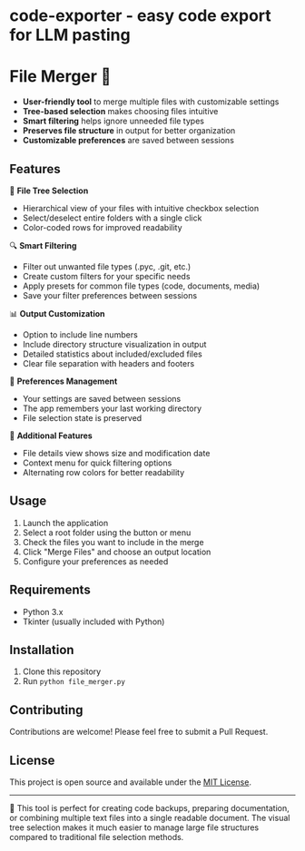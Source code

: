 # code-exporter - easy code export for LLM pasting

# File Merger 📁

-  **User-friendly tool** to merge multiple files with customizable settings
-  **Tree-based selection** makes choosing files intuitive
-  **Smart filtering** helps ignore unneeded file types
-  **Preserves file structure** in output for better organization
-  **Customizable preferences** are saved between sessions

## Features

🌲 **File Tree Selection**
- Hierarchical view of your files with intuitive checkbox selection
- Select/deselect entire folders with a single click
- Color-coded rows for improved readability

🔍 **Smart Filtering**
- Filter out unwanted file types (.pyc, .git, etc.)
- Create custom filters for your specific needs
- Apply presets for common file types (code, documents, media)
- Save your filter preferences between sessions

📊 **Output Customization**
- Option to include line numbers
- Include directory structure visualization in output
- Detailed statistics about included/excluded files
- Clear file separation with headers and footers

💾 **Preferences Management**
- Your settings are saved between sessions
- The app remembers your last working directory
- File selection state is preserved

🧩 **Additional Features**
- File details view shows size and modification date
- Context menu for quick filtering options
- Alternating row colors for better readability

## Usage

1. Launch the application
2. Select a root folder using the button or menu
3. Check the files you want to include in the merge
4. Click "Merge Files" and choose an output location
5. Configure your preferences as needed

## Requirements

- Python 3.x
- Tkinter (usually included with Python)

## Installation

1. Clone this repository
2. Run `python file_merger.py`

## Contributing

Contributions are welcome! Please feel free to submit a Pull Request.

## License

This project is open source and available under the [MIT License](LICENSE).

---

🧠 This tool is perfect for creating code backups, preparing documentation, or combining multiple text files into a single readable document. The visual tree selection makes it much easier to manage large file structures compared to traditional file selection methods.
